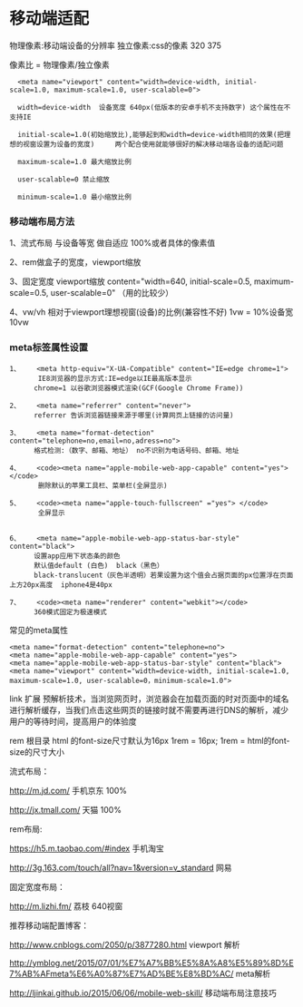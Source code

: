 <h1>移动端适配</h1>
物理像素:移动端设备的分辨率
独立像素:css的像素  320  375 

像素比 = 物理像素/独立像素

      <meta name="viewport" content="width=device-width, initial-scale=1.0, maximum-scale=1.0, user-scalable=0">

      width=device-width  设备宽度 640px(低版本的安卓手机不支持数字) 这个属性在不支持IE

      initial-scale=1.0(初始缩放比),能够起到和width=device-width相同的效果(把理想的视窗设置为设备的宽度)     两个配合使用就能够很好的解决移动端各设备的适配问题

      maximum-scale=1.0 最大缩放比例

      user-scalable=0 禁止缩放

      minimum-scale=1.0 最小缩放比例


<h3>移动端布局方法</h3>

1、流式布局  与设备等宽 做自适应  100%或者具体的像素值

2、rem做盒子的宽度，viewport缩放

3、固定宽度  viewport缩放  content="width=640, initial-scale=0.5, maximum-scale=0.5, user-scalable=0" （用的比较少）

4、vw/vh  相对于viewport理想视窗(设备)的比例(兼容性不好)
	1vw = 10%设备宽  10vw 
	

<h3>meta标签属性设置</h3>

    1、    <meta http-equiv="X-UA-Compatible" content="IE=edge chrome=1">
           IE8浏览器的显示方式:IE=edge以IE最高版本显示
          chrome=1 以谷歌浏览器模式渲染(GCF(Google Chrome Frame))

    2、    <meta name="referrer" content="never"> 
          referrer 告诉浏览器链接来源于哪里(计算网页上链接的访问量)

    3、    <meta name="format-detection" content="telephone=no,email=no,adress=no">
          格式检测:（数字、邮箱、地址） no不识别为电话号码、邮箱、地址

    4、    <code><meta name="apple-mobile-web-app-capable" content="yes"></code>
           删除默认的苹果工具栏、菜单栏(全屏显示)

    5、    <code><meta name="apple-touch-fullscreen" ="yes"> </code>
           全屏显示


    6、    <meta name="apple-mobile-web-app-status-bar-style" content="black">
          设置app应用下状态条的颜色
          默认值default (白色)  black（黑色）
          black-translucent（灰色半透明）若果设置为这个值会占据页面的px位置浮在页面上方20px高度  iphone4是40px 

    7、    <code><meta name="renderer" content="webkit"></code>
          360模式固定为极速模式
	

常见的meta属性
   
    <meta name="format-detection" content="telephone=no">
    <meta name="apple-mobile-web-app-capable" content="yes">
    <meta name="apple-mobile-web-app-status-bar-style" content="black">
    <meta name="viewport" content="width=device-width, initial-scale=1.0, maximum-scale=1.0, user-scalable=0，minimum-scale=1.0">
    

link 扩展
    <code><link rel="dns-prefetch" href="xxx.com"></code>
    预解析技术，当浏览网页时，浏览器会在加载页面的时对页面中的域名进行解析缓存，当我们点击这些网页的链接时就不需要再进行DNS的解析，减少用户的等待时间，提高用户的体验度


rem  根目录 html 的font-size尺寸默认为16px  1rem = 16px;
	1rem = html的font-size的尺寸大小
	
	
流式布局：

http://m.jd.com/  手机京东 100%

http://jx.tmall.com/ 天猫 100%

rem布局:

https://h5.m.taobao.com/#index 手机淘宝 

http://3g.163.com/touch/all?nav=1&version=v_standard   网易 

固定宽度布局：

http://m.lizhi.fm/ 荔枝 640视窗

推荐移动端配置博客：

http://www.cnblogs.com/2050/p/3877280.html  viewport 解析

http://ymblog.net/2015/07/01/%E7%A7%BB%E5%8A%A8%E5%89%8D%E7%AB%AFmeta%E6%A0%87%E7%AD%BE%E8%BD%AC/  meta解析

http://ljinkai.github.io/2015/06/06/mobile-web-skill/  移动端布局注意技巧


